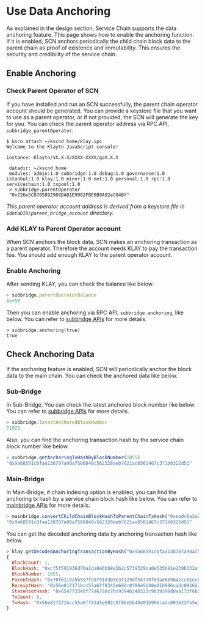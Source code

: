 # Use Data Anchoring

As explained in the design section, Service Chain supports the data anchoring feature.
This page shows how to enable the anchoring function.
If it is enabled, SCN anchors periodically the child chain block data to the parent chain as proof of existence and immutability. 
This ensures the security and credibility of the service chain.

## Enable Anchoring <a id="enable-anchoring"></a>

### Check Parent Operator of SCN <a id="check-parent-operator-of-scn"></a>
If you have installed and run an SCN successfully, the parent chain operator account should be generated. 
You can provide a keystore file that you want to use as a parent operator, or if not provided, the SCN will generate the key for you. 
You can check the parent operator address via RPC API, `subbridge_parentOperator`.

```
$ kscn attach ~/kscnd_home/klay.ipc
Welcome to the Klaytn JavaScript console!

instance: Klaytn/vX.X.X/XXXX-XXXX/goX.X.X

 datadir: ~/kscnd_home
 modules: admin:1.0 subbridge:1.0 debug:1.0 governance:1.0 istanbul:1.0 klay:1.0 miner:1.0 net:1.0 personal:1.0 rpc:1.0 servicechain:1.0 txpool:1.0
 > subbridge.parentOperator
 "0x726e5C8705892989DAB1E9982FBE0B0A92eC84Bf"

```
*This parent operator account address is derived from a keystore file in `$dataDIR/parent_bridge_account` directory.*


### Add KLAY to Parent Operator account<a id="add-klay-to-parent-operator-account"></a>
When SCN anchors the block data, SCN makes an anchoring transaction as a parent operator.
Therefore the account needs KLAY to pay the transaction fee. You should add enough KLAY to the parent operator account.

### Enable Anchoring <a id="enable-anchoring"></a>
After sending KLAY, you can check the balance like below.
```javascript
> subbridge.parentOperatorBalance
1e+50
```

Then you can enable anchoring via RPC API, `subbridge.anchoring`, like below.
You can refer to [subbridge APIs](../../../references/json-rpc/subbridge/anchoring) for more details.
```
> subbridge.anchoring(true)
true
```

## Check Anchoring Data <a id="check-anchoring-data"></a>
If the anchoring feature is enabled, SCN will periodically anchor the block data to the main chain.
You can check the anchored data like below.

### Sub-Bridge <a id="sub-bridge"></a>
In Sub-Bridge, You can check the latest anchored block number like below.
You can refer to [subbridge APIs](../../../references/json-rpc/subbridge/latest-anchored-block-number) for more details.
```javascript
> subbridge.latestAnchoredBlockNumber
71025
```

Also, you can find the anchoring transaction hash by the service chain block number like below.
```javascript
> subbridge.getAnchoringTxHashByBlockNumber(1055)
"0x9a68591c0faa138707a90a7506840c562328aeb7621ac0561467c371b0322d51"
```

### Main-Bridge <a id="sub-bridge"></a>
In Main-Bridge, if chain indexing option is enabled, you can find the anchoring tx hash by a service chain block hash like below.
You can refer to [mainbridge APIs](../../../references/json-rpc/mainbridge/convert-child-chain-block-hash-to-parent-chain-tx-hash) for more details.

```javascript
> mainbridge.convertChildChainBlockHashToParentChainTxHash("0xeadc6a3a29a20c13824b5df1ba05cca1ed248d046382a4f2792aac8a6e0d1880")
"0x9a68591c0faa138707a90a7506840c562328aeb7621ac0561467c371b0322d51"
```

You can get the decoded anchoring data by anchoring transaction hash like below.
```javascript
> klay.getDecodedAnchoringTransactionByHash("0x9a68591c0faa138707a90a7506840c562328aeb7621ac0561467c371b0322d51")
{
  BlockCount: 1,
  BlockHash: "0xcf5f591836d70a1da8e6bb8e5b2c5739329ca0e535b91e239b332af2e1b7f1f4",
  BlockNumber: 1055,
  ParentHash: "0x70f6115a5b597f29791d3b5e3f129df54778f69ae669842cc81ec8c432fee37c",
  ReceiptHash: "0x56e81f171bcc55a6ff8345e692c0f86e5b48e01b996cadc001622fb5e363b421",
  StateRootHash: "0x654773348f77a6788c76c93946340323c9b39399d0aa173f6b23fe082848d056",
  TxCount: 0,
  TxHash: "0x56e81f171bcc55a6ff8345e692c0f86e5b48e01b996cadc001622fb5e363b421"
}
```

